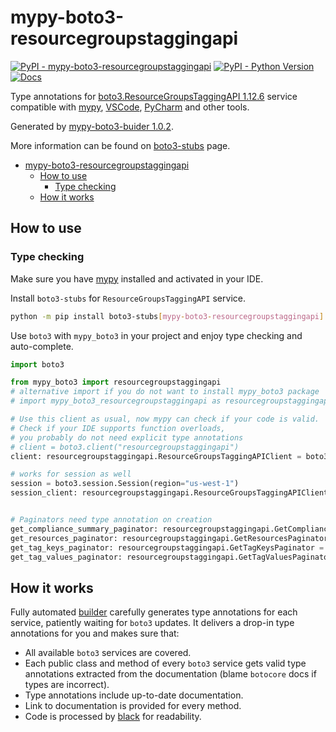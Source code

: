 # mypy-boto3-resourcegroupstaggingapi

[![PyPI - mypy-boto3-resourcegroupstaggingapi](https://img.shields.io/pypi/v/mypy-boto3-resourcegroupstaggingapi.svg?color=blue)](https://pypi.org/project/mypy-boto3-resourcegroupstaggingapi)
[![PyPI - Python Version](https://img.shields.io/pypi/pyversions/mypy-boto3-resourcegroupstaggingapi.svg?color=blue)](https://pypi.org/project/mypy-boto3-resourcegroupstaggingapi)
[![Docs](https://img.shields.io/readthedocs/mypy-boto3-builder.svg?color=blue)](https://mypy-boto3-builder.readthedocs.io/)

Type annotations for
[boto3.ResourceGroupsTaggingAPI 1.12.6](https://boto3.amazonaws.com/v1/documentation/api/1.12.6/reference/services/resourcegroupstaggingapi.html#ResourceGroupsTaggingAPI) service
compatible with [mypy](https://github.com/python/mypy), [VSCode](https://code.visualstudio.com/),
[PyCharm](https://www.jetbrains.com/pycharm/) and other tools.

Generated by [mypy-boto3-buider 1.0.2](https://github.com/vemel/mypy_boto3_builder).

More information can be found on [boto3-stubs](https://pypi.org/project/boto3-stubs/) page.

- [mypy-boto3-resourcegroupstaggingapi](#mypy-boto3-resourcegroupstaggingapi)
  - [How to use](#how-to-use)
    - [Type checking](#type-checking)
  - [How it works](#how-it-works)

## How to use

### Type checking

Make sure you have [mypy](https://github.com/python/mypy) installed and activated in your IDE.

Install `boto3-stubs` for `ResourceGroupsTaggingAPI` service.

```bash
python -m pip install boto3-stubs[mypy-boto3-resourcegroupstaggingapi]
```

Use `boto3` with `mypy_boto3` in your project and enjoy type checking and auto-complete.

```python
import boto3

from mypy_boto3 import resourcegroupstaggingapi
# alternative import if you do not want to install mypy_boto3 package
# import mypy_boto3_resourcegroupstaggingapi as resourcegroupstaggingapi

# Use this client as usual, now mypy can check if your code is valid.
# Check if your IDE supports function overloads,
# you probably do not need explicit type annotations
# client = boto3.client("resourcegroupstaggingapi")
client: resourcegroupstaggingapi.ResourceGroupsTaggingAPIClient = boto3.client("resourcegroupstaggingapi")

# works for session as well
session = boto3.session.Session(region="us-west-1")
session_client: resourcegroupstaggingapi.ResourceGroupsTaggingAPIClient = session.client("resourcegroupstaggingapi")


# Paginators need type annotation on creation
get_compliance_summary_paginator: resourcegroupstaggingapi.GetComplianceSummaryPaginator = client.get_paginator("get_compliance_summary")
get_resources_paginator: resourcegroupstaggingapi.GetResourcesPaginator = client.get_paginator("get_resources")
get_tag_keys_paginator: resourcegroupstaggingapi.GetTagKeysPaginator = client.get_paginator("get_tag_keys")
get_tag_values_paginator: resourcegroupstaggingapi.GetTagValuesPaginator = client.get_paginator("get_tag_values")
```

## How it works

Fully automated [builder](https://github.com/vemel/mypy_boto3_builder) carefully generates
type annotations for each service, patiently waiting for `boto3` updates. It delivers
a drop-in type annotations for you and makes sure that:

- All available `boto3` services are covered.
- Each public class and method of every `boto3` service gets valid type annotations
  extracted from the documentation (blame `botocore` docs if types are incorrect).
- Type annotations include up-to-date documentation.
- Link to documentation is provided for every method.
- Code is processed by [black](https://github.com/psf/black) for readability.